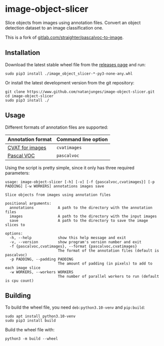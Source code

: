 # image-object-slicer
Slice objects from images using annotation files. Convert an object detection dataset to an image classification one.

This is a fork of [gitlab.com/straighter/pascalvoc-to-image](https://gitlab.com/straighter/pascalvoc-to-image).

## Installation
Download the latest stable wheel file from the [releases page](https://github.com/natanjunges/image-object-slicer/releases) and run:
```shell
sudo pip3 install ./image_object_slicer-*-py3-none-any.whl
```

Or install the latest development version from the git repository:
```shell
git clone https://www.github.com/natanjunges/image-object-slicer.git
cd image-object-slicer
sudo pip3 install ./
```

## Usage
Different formats of annotation files are supported:

| Annotation format | Command line option |
|-------------------|---------------------|
| [CVAT for images](https://openvinotoolkit.github.io/cvat/docs/manual/advanced/xml_format/#annotation) | `cvatimages` |
| [Pascal VOC](http://host.robots.ox.ac.uk/pascal/VOC/) | `pascalvoc` |

Using the script is pretty simple, since it only has three required parameters:
```
usage: image-object-slicer [-h] [-v] [-f {pascalvoc,cvatimages}] [-p PADDING] [-w WORKERS] annotations images save

Slice objects from images using annotation files

positional arguments:
  annotations           A path to the directory with the annotation files
  images                A path to the directory with the input images
  save                  A path to the directory to save the image slices to

options:
  -h, --help            show this help message and exit
  -v, --version         show program's version number and exit
  -f {pascalvoc,cvatimages}, --format {pascalvoc,cvatimages}
                        The format of the annotation files (default is pascalvoc)
  -p PADDING, --padding PADDING
                        The amount of padding (in pixels) to add to each image slice
  -w WORKERS, --workers WORKERS
                        The number of parallel workers to run (default is cpu count)
```

## Building
To build the wheel file, you need `deb:python3.10-venv` and `pip:build`:
```shell
sudo apt install python3.10-venv
sudo pip3 install build
```

Build the wheel file with:
```shell
python3 -m build --wheel
```
